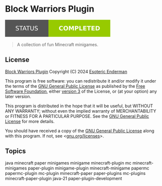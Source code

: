 # Block Warriors Plugin

[![Project Status: Completed](./assets/images/badges/status.svg)](./)

> A collection of fun Minecraft minigames.

## License

[Block Warriors Plugin](./) Copyright (C) 2024 [Esoteric Enderman](https://enderman.dev)

This program is free software: you can redistribute it and/or modify it under the terms of the [GNU General Public License](./LICENSE) as published by the [Free Software Foundation](https://www.fsf.org/), either [version 3](./LICENSE) of the License, or (at your option) any later version.

This program is distributed in the hope that it will be useful, but WITHOUT ANY WARRANTY; without even the implied warranty of MERCHANTABILITY or FITNESS FOR A PARTICULAR PURPOSE. See the [GNU General Public License](./LICENSE) for more details.

You should have received a copy of the [GNU General Public License](./LICENSE) along with this program. If not, see <[gnu.org/licenses](https://www.gnu.org/licenses/)>.

## Topics

java minecraft paper minigames minigame minecraft-plugin mc minecraft-minigames paper-plugin minigame-plugin minecraft-minigame papermc papermc-plugin mc-plugin minecraft-paper paper-plugins mc-plugins minecraft-paper-plugin java-21 paper-plugin-development
